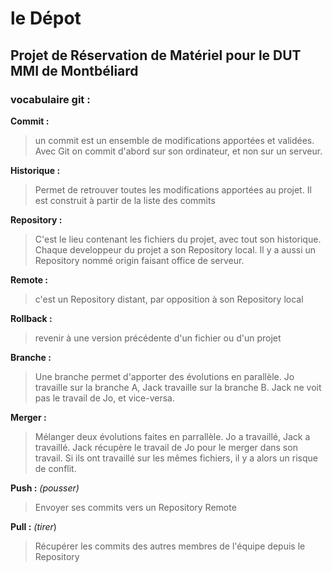 # le Dépot

## Projet de Réservation de Matériel pour le DUT MMI de Montbéliard


### vocabulaire git : 


__Commit :__ 
> un commit est un ensemble de modifications apportées et validées. Avec Git on commit d'abord sur son ordinateur, et non sur un serveur.


__Historique :__ 
> Permet de retrouver toutes les modifications apportées au projet. Il est construit à partir de la liste des commits  


__Repository :__ 
> C'est le lieu contenant les fichiers du projet, avec tout son historique. Chaque developpeur du projet a son Repository local. Il y a aussi un Repository nommé origin faisant office de serveur.  


__Remote :__ 
> c'est un Repository distant, par opposition à son Repository local  


__Rollback :__ 
> revenir à une version précédente d'un fichier ou d'un projet  


__Branche :__ 
> Une branche permet d'apporter des évolutions en parallèle. Jo travaille sur la branche A, Jack travaille sur la branche B. Jack ne voit pas le travail de Jo, et vice-versa.  


__Merger :__ 
> Mélanger deux évolutions faites en parrallèle. Jo a travaillé, Jack a travaillé. Jack récupère le travail de Jo pour le merger dans son travail. Si ils ont travaillé sur les mêmes fichiers, il y a alors un risque de conflit.  


__Push :__ _(pousser)_ 
> Envoyer ses commits vers un Repository Remote  


__Pull :__ _(tirer_) 
> Récupérer les commits des autres membres de l'équipe depuis le Repository  


